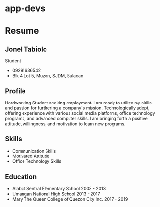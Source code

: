 # app-devs
# Resume
## Jonel Tabiolo
Student
- 09291636542
- Blk 4 Lot 5, Muzon, SJDM, Bulacan
## Profile
Hardworking Student seeking employment. I am ready to utilize my skills and passion for furthering a company's mission. Technologically adept, offering experience with various social media platforms, office technology programs, and advanced computer skills. I am bringing forth a positive attitude, willingness, and motivation to learn new programs.
## Skills
- Communication Skills
- Motivated Attitude
- Office Technology Skills
## Education
- Alabat Sentral Elementary School
2008 - 2013
- Umangan National High School
2013 - 2017
- Mary The Queen College of Quezon CIty Inc.
2017 - 2019
